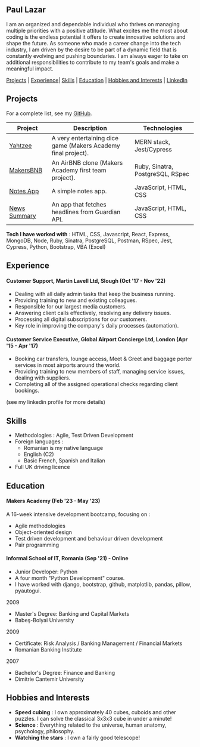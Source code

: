 ## Paul Lazar

I am an organized and dependable individual who thrives on managing multiple priorities with a positive attitude. What excites me the most about coding is the endless potential it offers to create innovative solutions and shape the future. As someone who made a career change into the tech industry, I am driven by the desire to be part of a dynamic field that is constantly evolving and pushing boundaries. I am always eager to take on additional responsibilities to contribute to my team's goals and make a meaningful impact.

[Projects](#projects) | [Experience](#experience)| [Skills](#skills) | [Education](#education) | [Hobbies and Interests](#hobbies-and-interests) | [LinkedIn](https://www.linkedin.com/in/paul-lazar-03469693/)

## Projects

For a complete list, see my [GitHub](https://github.com/Paul3111?tab=repositories).

| Project   | Description | Technologies |
|---        |---         |---           |
| [Yahtzee](https://github.com/Paul3111/yahtzee) | A very entertaining dice game (Makers Academy final project). | MERN stack, Jest/Cypress |
| [MakersBNB](https://github.com/Paul3111/MakersBNB) | An AirBNB clone (Makers Academy first team project). | Ruby, Sinatra, PostgreSQL, RSpec |
| [Notes App](https://github.com/Paul3111/notes-app) | A simple notes app. | JavaScript, HTML, CSS |
| [News Summary](https://github.com/Paul3111/news-summary-challenge) | An app that fetches headlines from Guardian API. | JavaScript, HTML, CSS |

**Tech I have worked with** :
HTML, CSS, Javascript, React, Express, MongoDB, Node,
Ruby, Sinatra, PostgreSQL, Postman,
RSpec, Jest, Cypress,
Python, Bootstrap,
VBA (Excel)

## Experience

#### Customer Support, Martin Lavell Ltd, Slough (Oct '17 - Nov '22)
- Dealing with all daily admin tasks that keep the business running.
- Providing training to new and existing colleagues.
- Responsible for our largest media customers.
- Answering client calls effectively, resolving any delivery issues.
- Processing all digital subscriptions for our customers.
- Key role in improving the company's daily processes (automation).

#### Customer Service Executive, Global Airport Concierge Ltd, London (Apr '15 - Apr '17)
- Booking car transfers, lounge access, Meet & Greet and baggage porter services in most airports around the world.
- Providing training to new members of staff, managing service issues, dealing with suppliers.
- Completing all of the assigned operational checks regarding client bookings.

(see my linkedin profile for more details)

## Skills

 - Methodologies : Agile, Test Driven Development
 - Foreign languages : 
   - Romanian is my native language
   - English (C2)
   - Basic French, Spanish and Italian
 - Full UK driving licence

## Education

#### Makers Academy (Feb '23 - May '23)

A 16-week intensive development bootcamp, focusing on :

- Agile methodologies
- Object-oriented design
- Test driven development and behaviour driven development
- Pair programming

#### Informal School of IT, Romania (Sep '21) - Online
- Junior Developer: Python
- A four month "Python Development" course.
- I have worked with django, bootstrap, github, matplotlib, pandas, pillow, pyautogui.

2009
- Master's Degree: Banking and Capital Markets
- Babeş-Bolyai University

2009
- Certificate: Risk Analysis / Banking Management / Financial Markets
- Romanian Banking Institute

2007
- Bachelor's Degree: Finance and Banking
- Dimitrie Cantemir University

## Hobbies and Interests
- **Speed cubing** : I own approximately 40 cubes, cuboids and other puzzles. I can solve the classical 3x3x3 cube in under a minute!
- **Science** : Everything related to the universe, human anatomy, psychology, philosophy.
- **Watching the stars** : I own a fairly good telescope!
